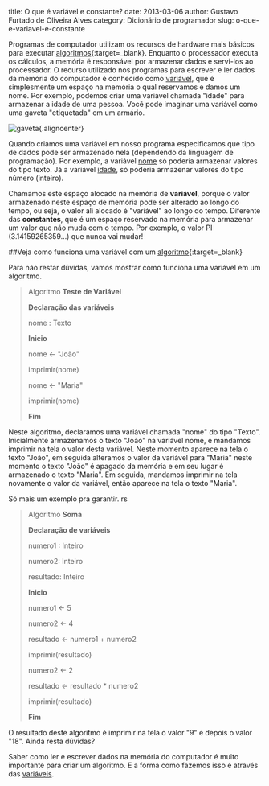 title: O que é variável e constante?
date: 2013-03-06
author: Gustavo Furtado de Oliveira Alves
category: Dicionário de programador
slug: o-que-e-variavel-e-constante

Programas de computador utilizam os recursos de hardware mais básicos
para executar
[algoritmos](http://www.dicasdeprogramacao.com.br/o-que-e-algoritmo/ "O que é Algoritmo?"){:target=\_blank}.
Enquanto o processador executa os cálculos, a memória é responsável por
armazenar dados e servi-los ao processador. O recurso utilizado nos
programas para escrever e ler dados da memória do computador é conhecido
como <span style="text-decoration: underline;">variável</span>, que é
simplesmente um espaço na memória o qual reservamos e damos um nome. Por
exemplo, podemos criar uma variável chamada "idade" para armazenar a
idade de uma pessoa. Você pode imaginar uma variável como uma gaveta
"etiquetada" em um armário.

![gaveta](/images/o-que-e-variavel-e-constante/variável.jpg "Variável - gaveta"){.aligncenter}

Quando criamos uma variável em nosso programa especificamos que tipo de
dados pode ser armazenado nela (dependendo da linguagem de programação).
Por exemplo, a variável <span
style="text-decoration: underline;">nome</span> só poderia armazenar
valores do tipo texto. Já a variável <span
style="text-decoration: underline;">idade</span>, só poderia armazenar
valores do tipo número (inteiro).

Chamamos este espaço alocado na memória de **variável**, porque o valor
armazenado neste espaço de memória pode ser alterado ao longo do tempo,
ou seja, o valor ali alocado é "variável" ao longo do tempo. Diferente
das **constantes**, que é um espaço reservado na memória para armazenar
um valor que não muda com o tempo. Por exemplo, o valor PI
(3.14159265359...) que nunca vai mudar!

##Veja como funciona uma variável com um [algoritmo](http://www.dicasdeprogramacao.com.br/o-que-e-algoritmo/ "O que é Algoritmo?"){:target=\_blank}

Para não restar dúvidas, vamos mostrar como funciona uma variável em um
algoritmo.

> Algoritmo **Teste de Variável**
>
> **Declaração das variáveis**
>
> nome : Texto
>
> **Inicio**
>
> nome &lt;- "João"
>
> imprimir(nome)
>
> nome &lt;- "Maria"
>
> imprimir(nome)
>
> **Fim**

Neste algoritmo, declaramos uma variável chamada "nome" do tipo "Texto".
Inicialmente armazenamos o texto "João" na variável nome, e mandamos
imprimir na tela o valor desta variável. Neste momento aparece na tela o
texto "João", em seguida alteramos o valor da variável para "Maria"
neste momento o texto "João" é apagado da memória e em seu lugar é
armazenado o texto "Maria". Em seguida, mandamos imprimir na tela
novamente o valor da variável, então aparece na tela o texto "Maria".

Só mais um exemplo pra garantir. rs

> Algoritmo **Soma**
>
> **Declaração de variáveis**
>
> numero1 : Inteiro
>
> numero2: Inteiro
>
> resultado: Inteiro
>
> **Inicio**
>
> numero1 &lt;- 5
>
> numero2 &lt;- 4
>
> resultado &lt;- numero1 + numero2
>
> imprimir(resultado)
>
> numero2 &lt;- 2
>
> resultado &lt;- resultado \* numero2
>
> imprimir(resultado)
>
> **Fim**

O resultado deste algoritmo é imprimir na tela o valor "9" e depois o
valor "18". Ainda resta dúvidas?

Saber como ler e escrever dados na memória do computador é muito
importante para criar um algoritmo. E a forma como fazemos isso é
através das <span style="text-decoration: underline;">variáveis</span>.
